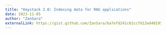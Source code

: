 ```yaml
---
title: "Haystack 2.0: Indexing data for RAG applications"
date: 2023-11-05
author: "ZanSara"
externalLink: https://gist.github.com/ZanSara/ba7efd241c61ccfd12ed48195e23bb34
---
```

